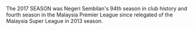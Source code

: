 The 2017 SEASON was Negeri Sembilan's 94th season in club history and fourth season in the Malaysia Premier League since relegated of the Malaysia Super League in 2013 season.
